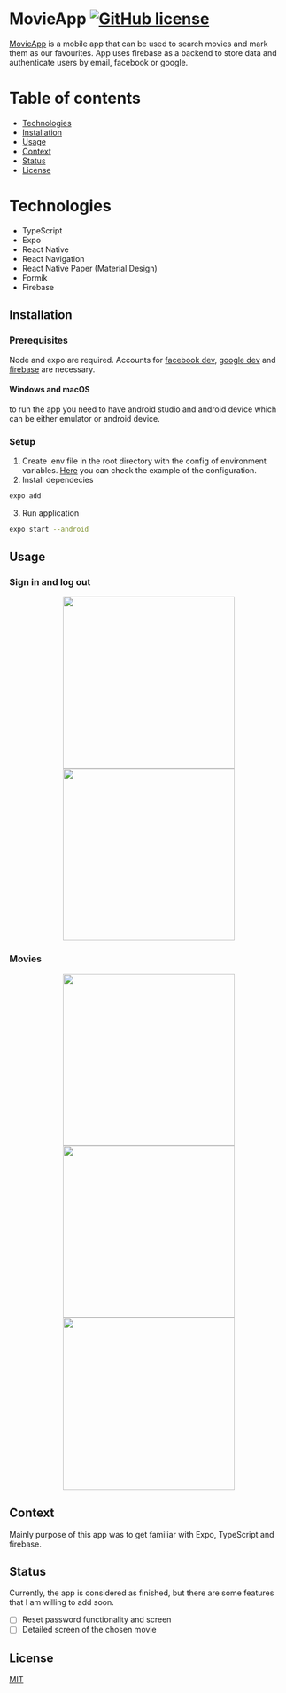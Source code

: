 # MovieApp [![GitHub license](https://img.shields.io/github/license/Blazevarjo/Pokedex.Api)](https://github.com/Blazevarjo/Pokedex.Api/blob/master/LICENSE)


[MovieApp](https://github.com/Blazevarjo/MovieApp) is a mobile app that can be used to search movies and mark them as our favourites. App uses firebase as a backend to store data and authenticate users by email, facebook or google.

# Table of contents
- [Technologies](#technologies)
- [Installation](#installation)
- [Usage](#usage)
- [Context](#usage)
- [Status](#status)
- [License](#license)

# Technologies

- TypeScript
- Expo
- React Native
- React Navigation
- React Native Paper (Material Design)
- Formik
- Firebase

## Installation

### Prerequisites

Node and expo are required. Accounts for [facebook dev](https://developers.facebook.com/), [google dev](https://developers.google.com/) and [firebase](https://firebase.google.com/) are necessary.

#### Windows and macOS

to run the app you need to have android studio and android device which can be either emulator or android device.

### Setup

1. Create .env file in the root directory with the config of environment variables. [Here](.env-example) you can check the example of the configuration.
2. Install dependecies
```bash
expo add
```
3. Run application

```bash
expo start --android
```

## Usage

### Sign in and log out

<div align="center">
  <img src="https://user-images.githubusercontent.com/46849151/120861618-df260600-c587-11eb-93fd-f17ed2504b54.gif" width=310/>
  <img src="https://user-images.githubusercontent.com/46849151/120861681-f49b3000-c587-11eb-9d7c-b0044c6f8384.gif" width=310/>
</div>

### Movies

<div align="center">
  <img src="https://user-images.githubusercontent.com/46849151/120863907-af78fd00-c58b-11eb-904f-76222c0c11ba.gif" width=310/>
  <img src="https://user-images.githubusercontent.com/46849151/120864124-01ba1e00-c58c-11eb-8b63-198363e3781f.gif" width=310/>
  <img src="https://user-images.githubusercontent.com/46849151/120864150-0bdc1c80-c58c-11eb-8e8d-4459d69fd7a2.gif" width=310/>
</div>


## Context

Mainly purpose of this app was to get familiar with Expo, TypeScript and firebase.


## Status

Currently, the app is considered as finished, but there are some features that I am willing to add soon.

- [ ] Reset password functionality and screen
- [ ] Detailed screen of the chosen movie

## License

[MIT](LICENSE)
